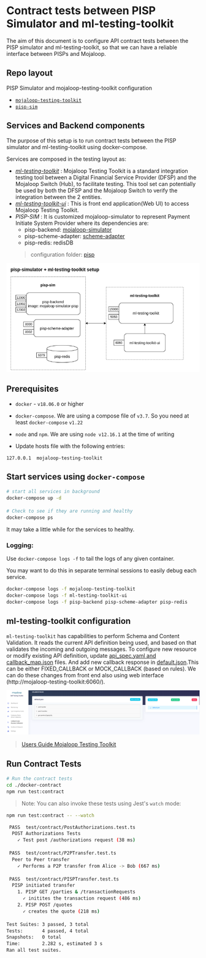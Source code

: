 # Contract tests between PISP Simulator and ml-testing-toolkit

The aim of this document is to configure API contract tests between the PISP simulator and ml-testing-toolkit, so that we can have a reliable interface between PISPs and Mojaloop.

## Repo layout

 PISP Simulator and mojaloop-testing-toolkit configuration
- [`mojaloop-testing-toolkit`](./ml-testing-toolkit)
- [`pisp-sim`](./pisp-sim)

## Services and Backend components
   The purpose of this setup is to run contract tests between the PISP simulator and ml-testing-toolkit using docker-compose.

   Services are composed in the testing layout as:

- [_ml-testing-toolkit_](https://github.com/mojaloop/ml-testing-toolkit) :  Mojaloop Testing Toolkit is a standard integration testing tool between a Digital Financial Service Provider (DFSP) and the Mojaloop Switch (Hub), to facilitate testing. This tool set can potentially be used by both the DFSP and the Mojaloop Switch to verify the integration between the 2 entities.
- [_ml-testing-toolkit-ui_](https://github.com/mojaloop/ml-testing-toolkit-ui) : This is front end application(Web UI) to access Mojaloop Testing Toolkit.
- _PISP-SIM_ :  It is customized mojaloop-simulator to represent Payment Initiate System Provider where its dependencies are:
    - pisp-backend: [mojaloop-simulator](https://github.com/mojaloop/mojaloop-simulator/tree/pisp/master)
    - pisp-scheme-adapter: [scheme-adapter](https://github.com/mojaloop/sdk-scheme-adapter/tree/pisp/master)
    - pisp-redis: redisDB
  > configuration folder: [pisp](./pisp-sim)

![components](./components_layout.png)
## Prerequisites
- `docker` - `v18.06.0` or higher
- `docker-compose`. We are using a compose file of `v3.7`. So you need at least `docker-compose` `v1.22`
- `node` and `npm`. We are using `node v12.16.1` at the time of writing

- Update hosts file with the following entries:
```
127.0.0.1  mojaloop-testing-toolkit
```

## Start services using `docker-compose`

```bash
# start all services in background
docker-compose up -d

# Check to see if they are running and healthy
docker-compose ps
```
It may take a little while for the services to healthy.

### Logging:

Use `docker-compose logs -f` to tail the logs of any given container. 

You may want to do this in separate terminal sessions to easily debug each service.

```bash
docker-compose logs -f mojaloop-testing-toolkit
docker-compose logs -f ml-testing-toolkit-ui
docker-compose logs -f pisp-backend pisp-scheme-adapter pisp-redis
```
## ml-testing-toolkit configuration

`ml-testing-toolkit` has capabilities to perform Schema and Content Validation.  It reads the current API definition being used, and based on that validates the incoming and outgoing messages.
To configure new resource or modify existing API definition, update [api_spec.yaml and callback_map.json](./ml-testing-toolkit/spec_files/api_definitions/fspiop_1.1) files.
And add new callback response in [default.json](./ml-testing-toolkit/spec_files/rules_callback).This can be either FIXED_CALLBACK or MOCK_CALLBACK (based on rules).
We can do these changes from front end also using web interface (http://mojaloop-testing-toolkit:6060/).

![components](./callback-rules-screen.png)


>[Users Guide Mojaloop Testing Toolkit](https://github.com/mojaloop/ml-testing-toolkit/blob/master/documents/User-Guide-Mojaloop-Testing-Toolkit.md)

## Run Contract Tests

```bash
# Run the contract tests
cd ./docker-contract
npm run test:contract
```
> Note: You can also invoke these tests using Jest's  `watch` mode:
```bash
npm run test:contract -- --watch
```
```bash
 PASS  test/contract/PostAuthorizations.test.ts
  POST Authorizations Tests
    ✓ Test post /authorizations request (38 ms)

 PASS  test/contract/P2PTransfer.test.ts
  Peer to Peer transfer
    ✓ Performs a P2P transfer from Alice -> Bob (667 ms)

 PASS  test/contract/PISPTransfer.test.ts
  PISP initiated transfer
    1. PISP GET /parties & /transactionRequests
      ✓ initites the transaction request (486 ms)
    2. PISP POST /quotes
      ✓ creates the quote (218 ms)

Test Suites: 3 passed, 3 total
Tests:       4 passed, 4 total
Snapshots:   0 total
Time:        2.282 s, estimated 3 s
Ran all test suites.
```